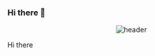 ### Hi there 👋
<div align="center">
  
![header](https://capsule-render.vercel.app/api?type=slice)
</div>

Hi there
